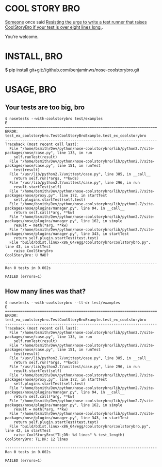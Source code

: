 COOL STORY BRO
==============

[Someone](http://twitter.com/garybernhardt) once said [Resisting the urge to write a test runner that raises CoolStoryBro if your test is over eight lines long.](http://twitter.com/#!/garybernhardt/status/125711084878442496).

You're welcome.

INSTALL, BRO
============

   $ pip install git+git://github.com/benjaminws/nose-coolstorybro.git

USAGE, BRO
==========

Your tests are too big, bro
---------------------------

    $ nosetests --with-coolstorybro test/examples
    E
    ======================================================================
    ERROR: test_ex_coolstorybro.TestCoolStoryBroExample.test_ex_coolstorybro
    ----------------------------------------------------------------------
    Traceback (most recent call last):
      File "/home/bsmith/Dev/python/nose-coolstorybro/lib/python2.7/site-packages/nose/case.py", line 133, in run
        self.runTest(result)
      File "/home/bsmith/Dev/python/nose-coolstorybro/lib/python2.7/site-packages/nose/case.py", line 151, in runTest
        test(result)
      File "/usr/lib/python2.7/unittest/case.py", line 385, in __call__
        return self.run(*args, **kwds)
      File "/usr/lib/python2.7/unittest/case.py", line 296, in run
        result.startTest(self)
      File "/home/bsmith/Dev/python/nose-coolstorybro/lib/python2.7/site-packages/nose/proxy.py", line 172, in startTest
        self.plugins.startTest(self.test)
      File "/home/bsmith/Dev/python/nose-coolstorybro/lib/python2.7/site-packages/nose/plugins/manager.py", line 94, in __call__
        return self.call(*arg, **kw)
      File "/home/bsmith/Dev/python/nose-coolstorybro/lib/python2.7/site-packages/nose/plugins/manager.py", line 162, in simple
        result = meth(*arg, **kw)
      File "/home/bsmith/Dev/python/nose-coolstorybro/lib/python2.7/site-packages/nose/plugins/manager.py", line 343, in startTest
        return self.plugin.startTest(test.test)
      File "build/bdist.linux-x86_64/egg/coolstorybro/coolstorybro.py", line 43, in startTest
        raise CoolStoryBro
    CoolStoryBro: U MAD?
    
    ----------------------------------------------------------------------
    Ran 0 tests in 0.002s
    
    FAILED (errors=1)

How many lines was that?
------------------------

    $ nosetests --with-coolstorybro --tl-dr test/examples
    E
    ======================================================================
    ERROR: test_ex_coolstorybro.TestCoolStoryBroExample.test_ex_coolstorybro
    ----------------------------------------------------------------------
    Traceback (most recent call last):
      File "/home/bsmith/Dev/python/nose-coolstorybro/lib/python2.7/site-packages/nose/case.py", line 133, in run
        self.runTest(result)
      File "/home/bsmith/Dev/python/nose-coolstorybro/lib/python2.7/site-packages/nose/case.py", line 151, in runTest
        test(result)
      File "/usr/lib/python2.7/unittest/case.py", line 385, in __call__
        return self.run(*args, **kwds)
      File "/usr/lib/python2.7/unittest/case.py", line 296, in run
        result.startTest(self)
      File "/home/bsmith/Dev/python/nose-coolstorybro/lib/python2.7/site-packages/nose/proxy.py", line 172, in startTest
        self.plugins.startTest(self.test)
      File "/home/bsmith/Dev/python/nose-coolstorybro/lib/python2.7/site-packages/nose/plugins/manager.py", line 94, in __call__
        return self.call(*arg, **kw)
      File "/home/bsmith/Dev/python/nose-coolstorybro/lib/python2.7/site-packages/nose/plugins/manager.py", line 162, in simple
        result = meth(*arg, **kw)
      File "/home/bsmith/Dev/python/nose-coolstorybro/lib/python2.7/site-packages/nose/plugins/manager.py", line 343, in startTest
        return self.plugin.startTest(test.test)
      File "build/bdist.linux-x86_64/egg/coolstorybro/coolstorybro.py", line 42, in startTest
        raise CoolStoryBro("TL;DR: %d lines" % test_length)
    CoolStoryBro: TL;DR: 12 lines
    
    ----------------------------------------------------------------------
    Ran 0 tests in 0.002s
    
    FAILED (errors=1)
